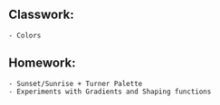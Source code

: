 ## Classwork:
	- Colors

## Homework:
	- Sunset/Sunrise + Turner Palette
	- Experiments with Gradients and Shaping functions
	